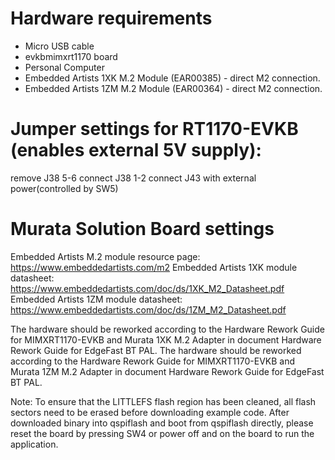 Hardware requirements
=====================
- Micro USB cable
- evkbmimxrt1170 board
- Personal Computer
- Embedded Artists 1XK M.2 Module (EAR00385) - direct M2 connection.
- Embedded Artists 1ZM M.2 Module (EAR00364) - direct M2 connection.

Jumper settings for RT1170-EVKB (enables external 5V supply):
========================================================
remove  J38 5-6
connect J38 1-2
connect J43 with external power(controlled by SW5)

Murata Solution Board settings
==============================
Embedded Artists M.2 module resource page: https://www.embeddedartists.com/m2
Embedded Artists 1XK module datasheet: https://www.embeddedartists.com/doc/ds/1XK_M2_Datasheet.pdf
Embedded Artists 1ZM module datasheet: https://www.embeddedartists.com/doc/ds/1ZM_M2_Datasheet.pdf

The hardware should be reworked according to the Hardware Rework Guide for MIMXRT1170-EVKB and Murata 1XK M.2 Adapter in document Hardware Rework Guide for EdgeFast BT PAL.
The hardware should be reworked according to the Hardware Rework Guide for MIMXRT1170-EVKB and Murata 1ZM M.2 Adapter in document Hardware Rework Guide for EdgeFast BT PAL.

Note:
To ensure that the LITTLEFS flash region has been cleaned,
all flash sectors need to be erased before downloading example code.
After downloaded binary into qspiflash and boot from qspiflash directly,
please reset the board by pressing SW4 or power off and on the board to run the application.
